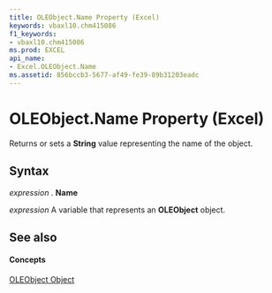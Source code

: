 ```yaml
---
title: OLEObject.Name Property (Excel)
keywords: vbaxl10.chm415086
f1_keywords:
- vbaxl10.chm415086
ms.prod: EXCEL
api_name:
- Excel.OLEObject.Name
ms.assetid: 856bccb3-5677-af49-fe39-89b31203eadc
---
```



# OLEObject.Name Property (Excel)

Returns or sets a  **String** value representing the name of the object.


## Syntax

 _expression_ . **Name**

 _expression_ A variable that represents an **OLEObject** object.


## See also


#### Concepts


[OLEObject Object](oleobject-object-excel.md)

